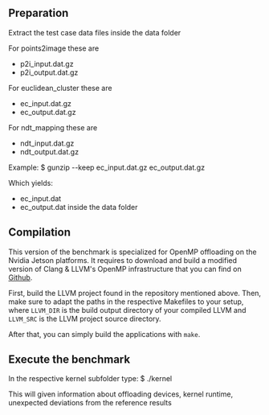 ## Preparation ##

  Extract the test case data files inside the data folder
  
  For points2image these are
  * p2i_input.dat.gz
  * p2i_output.dat.gz
  
  For euclidean_cluster these are
  * ec_input.dat.gz
  * ec_output.dat.gz
  
  For ndt_mapping these are
  * ndt_input.dat.gz
  * ndt_output.dat.gz
  
  Example:
  $ gunzip --keep ec_input.dat.gz ec_output.dat.gz
  
  Which yields:
  * ec_input.dat
  * ec_output.dat 
  inside the data folder

## Compilation ##

  This version of the benchmark is specialized for OpenMP offloading on the Nvidia Jetson platforms.
  It requires to download and build a modified version of Clang & LLVM's OpenMP infrastructure that 
  you can find on [Github](https://github.com/sommerlukas/llvm-offload-jetson/tree/omp-jetson-11).
  
  First, build the LLVM project found in the repository mentioned above. Then, make sure to 
  adapt the paths in the respective Makefiles to your setup, where `LLVM_DIR` is the build 
  output directory of your compiled LLVM and `LLVM_SRC` is the LLVM project source directory.
  
  After that, you can simply build the applications with `make`. 

## Execute the benchmark ##

  In the respective kernel subfolder type:
  $ ./kernel

  This will given information about offloading devices, kernel runtime,
  unexpected deviations from the reference results
